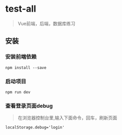 # test-all

> Vue前端，后端，数据库练习

## 安装

### 安装前端依赖
```angular2html
npm install --save
```

### 启动项目
```angular2html
npm run dev
```

### 查看登录页面debug
> 在浏览器控制台里,输入下面命令，回车，刷新页面
```angular2html
localStorage.debug='login'

```
